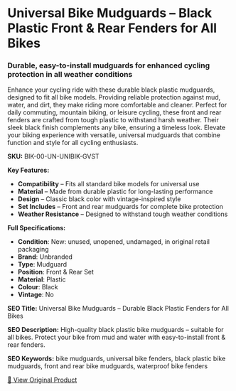 # Universal Bike Mudguards – Black Plastic Front & Rear Fenders for All Bikes

### Durable, easy-to-install mudguards for enhanced cycling protection in all weather conditions

Enhance your cycling ride with these durable black plastic mudguards, designed to fit all bike models. Providing reliable protection against mud, water, and dirt, they make riding more comfortable and cleaner. Perfect for daily commuting, mountain biking, or leisure cycling, these front and rear fenders are crafted from tough plastic to withstand harsh weather. Their sleek black finish complements any bike, ensuring a timeless look. Elevate your biking experience with versatile, universal mudguards that combine function and style for all cycling enthusiasts.

**SKU:** BIK-00-UN-UNIBIK-GVST

**Key Features:**
- **Compatibility** – Fits all standard bike models for universal use
- **Material** – Made from durable plastic for long-lasting performance
- **Design** – Classic black color with vintage-inspired style
- **Set Includes** – Front and rear mudguards for complete bike protection
- **Weather Resistance** – Designed to withstand tough weather conditions

**Full Specifications:**
- **Condition**: New: unused, unopened, undamaged, in original retail packaging
- **Brand**: Unbranded
- **Type**: Mudguard
- **Position**: Front & Rear Set
- **Material**: Plastic
- **Colour**: Black
- **Vintage**: No

**SEO Title:** Universal Bike Mudguards – Durable Black Plastic Fenders for All Bikes

**SEO Description:** High-quality black plastic bike mudguards – suitable for all bikes. Protect your bike from mud and water with easy-to-install front & rear fenders.

**SEO Keywords:** bike mudguards, universal bike fenders, black plastic bike mudguards, front and rear bike mudguards, waterproof bike fenders

[🔗 View Original Product](https://www.ebay.co.uk/itm/235951895784)
